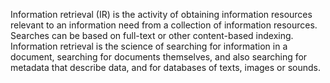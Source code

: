 Information retrieval (IR) is the activity of obtaining information resources relevant to an information need from a collection of information resources. Searches can be based on full-text or other content-based indexing. Information retrieval is the science of searching for information in a document, searching for documents themselves, and also searching for metadata that describe data, and for databases of texts, images or sounds.
